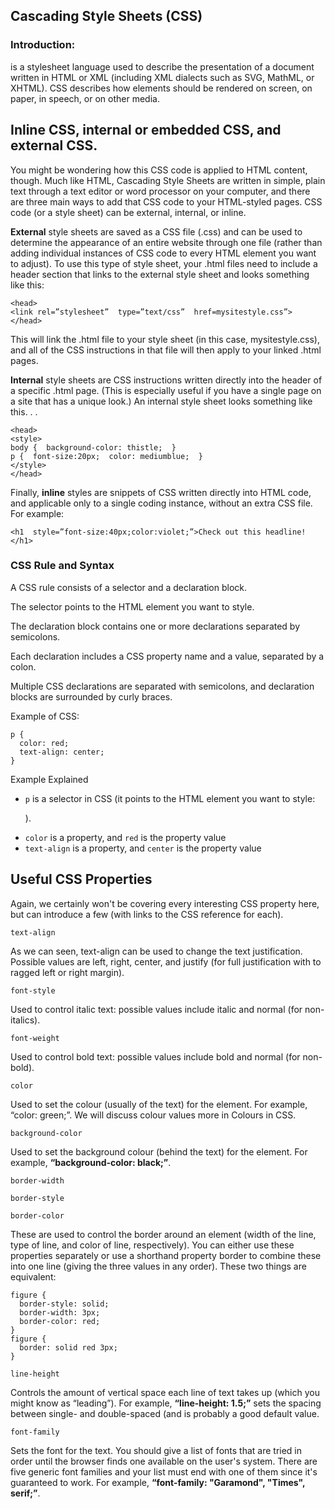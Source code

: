 ## Cascading Style Sheets (CSS)
### Introduction:
is a stylesheet language used to describe the presentation of a document written in HTML or XML (including XML dialects such as SVG, MathML, or XHTML). CSS describes how elements should be rendered on screen, on paper, in speech, or on other media.

## Inline CSS, internal or embedded CSS, and external CSS.
You might be wondering how this CSS code is applied to HTML content, though. Much like HTML, Cascading Style Sheets are written in simple, plain text through a text editor or word processor on your computer, and there are three main ways to add that CSS code to your HTML-styled pages. CSS code (or a style sheet) can be external, internal, or inline.

**External** style sheets are saved as a CSS file (.css) and can be used to determine the appearance of an entire website through one file (rather than adding individual instances of CSS code to every HTML element you want to adjust). To use this type of style sheet, your .html files need to include a header section that links to the external style sheet and looks something like this:
```
<head>
<link rel=”stylesheet”  type=”text/css”  href=mysitestyle.css”>
</head>
```
This will link the .html file to your style sheet (in this case, mysitestyle.css), and all of the CSS instructions in that file will then apply to your linked .html pages.

**Internal** style sheets are CSS instructions written directly into the header of a specific .html page. (This is especially useful if you have a single page on a site that has a unique look.) An internal style sheet looks something like this. . .
```
<head>
<style>
body {  background-color: thistle;  }
p {  font-size:20px;  color: mediumblue;  }
</style>
</head>
```

Finally, **inline** styles are snippets of CSS written directly into HTML code, and applicable only to a single coding instance, without an extra CSS file. For example:

```<h1  style=”font-size:40px;color:violet;”>Check out this headline!</h1>```

### CSS Rule and Syntax

A CSS rule consists of a selector and a declaration block.

The selector points to the HTML element you want to style.

The declaration block contains one or more declarations separated by semicolons.

Each declaration includes a CSS property name and a value, separated by a colon.

Multiple CSS declarations are separated with semicolons, and declaration blocks are surrounded by curly braces.

Example of CSS:
```
p {
  color: red;
  text-align: center;
}
```
Example Explained
- ```p``` is a selector in CSS (it points to the HTML element you want to style: <p>).
- ```color``` is a property, and ```red``` is the property value
- ```text-align``` is a property, and ```center``` is the property value

## Useful CSS Properties

Again, we certainly won't be covering every interesting CSS property here, but can introduce a few (with links to the CSS reference for each).

```text-align```

As we can seen, text-align can be used to change the text justification. Possible values are left, right, center, and justify (for full justification with to ragged left or right margin).

```font-style```

Used to control italic text: possible values include italic and normal (for non-italics).

```font-weight```

Used to control bold text: possible values include bold and normal (for non-bold).

```color```

Used to set the colour (usually of the text) for the element. For example, “color: green;”. We will discuss colour values more in Colours in CSS.

```background-color```

Used to set the background colour (behind the text) for the element. For example, **“background-color: black;”**.

```border-width```

```border-style```

```border-color```

These are used to control the border around an element (width of the line, type of line, and color of line, respectively). You can either use these properties separately or use a shorthand property border to combine these into one line (giving the three values in any order). These two things are equivalent:
```
figure {
  border-style: solid;
  border-width: 3px;
  border-color: red;
}
figure {
  border: solid red 3px;
}
```
```line-height```

Controls the amount of vertical space each line of text takes up (which you might know as “leading”). For example, **“line-height: 1.5;”** sets the spacing between single- and double-spaced (and is probably a good default value.

```font-family```

Sets the font for the text. You should give a list of fonts that are tried in order until the browser finds one available on the user's system. There are five generic font families and your list must end with one of them since it's guaranteed to work. For example, **“font-family: "Garamond", "Times", serif;”**.
